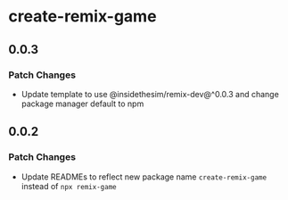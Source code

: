 # create-remix-game

## 0.0.3

### Patch Changes

- Update template to use @insidethesim/remix-dev@^0.0.3 and change package manager default to npm

## 0.0.2

### Patch Changes

- Update READMEs to reflect new package name `create-remix-game` instead of `npx remix-game`
